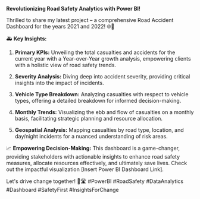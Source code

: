 **Revolutionizing Road Safety Analytics with Power BI!**

Thrilled to share my latest project – a comprehensive Road Accident Dashboard for the years 2021 and 2022! 🌐🚦

🚑 **Key Insights:**
1. **Primary KPIs:** Unveiling the total casualties and accidents for the current year with a Year-over-Year growth analysis, empowering clients with a holistic view of road safety trends.

2. **Severity Analysis:** Diving deep into accident severity, providing critical insights into the impact of incidents.

3. **Vehicle Type Breakdown:** Analyzing casualties with respect to vehicle types, offering a detailed breakdown for informed decision-making.

4. **Monthly Trends:** Visualizing the ebb and flow of casualties on a monthly basis, facilitating strategic planning and resource allocation.

5. **Geospatial Analysis:** Mapping casualties by road type, location, and day/night incidents for a nuanced understanding of risk areas.

📈 **Empowering Decision-Making:**
This dashboard is a game-changer, providing stakeholders with actionable insights to enhance road safety measures, allocate resources effectively, and ultimately save lives. Check out the impactful visualization [Insert Power BI Dashboard Link].

Let's drive change together! 🌟🛣️ #PowerBI #RoadSafety #DataAnalytics #Dashboard #SafetyFirst #InsightsForChange
